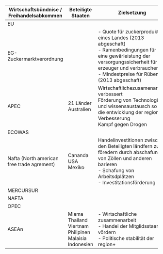 | Wirtschaftsbündnise / Freihandelsabkommen   | Beteiligte Staaten                                                    | Zielsetzung                                                                                                                                                                                                    |
| ------------------------------------------- | --------------------------------------------------------------------- | -------------------------------------------------------------------------------------------------------------------------------------------------------------------------------------------------------------- |
| EU                                          |                                                                       |                                                                                                                                                                                                                |
| EG-Zuckermarktverordnung                    |                                                                       | - Quote für zuckerproduktion eines Landes (2013 abgeschaft)<br>- Ramenbedingungen für eine gewärleistung der versorgungssicherheit für erzeuger und verbraucher<br>- Mindestpreise für Rüben (2013 abgeschaft) |
| APEC                                        | 21 Länder<br>Australien                                               | Wirtschaftlichezusamenarbeit verbessert<br>Förderung von Technologie und wissensaustausch so wie die entwicklung der region<br>Verbesserung <br>Kampf gegen Drogen                                             |
| ECOWAS                                      |                                                                       |                                                                                                                                                                                                                |
| Nafta (North american  free trade agrement) | Cananda<br>USA<br>Mexiko                                              | Handelinvestitionen zwischen den Beteiligten ländfern zu föredern durch abschafung von Zöllen und anderen barieren<br>- Schafung von Arbeitsdplätzen<br>- Investitationsförderung                              |
| MERCURSUR                                   |                                                                       |                                                                                                                                                                                                                |
| NAFTA                                       |                                                                       |                                                                                                                                                                                                                |
| OPEC                                        |                                                                       |                                                                                                                                                                                                                |
| ASEAn                                       | Miama<br>Thailand<br>Viertnam<br>Philipinen<br>Malaisia<br>Indonesien | - Wirtschaftliche zusammenarbeit<br>- Handel der Mitglidsstaarten vördern<br>- Politische stabilität der region+                                                                                               |